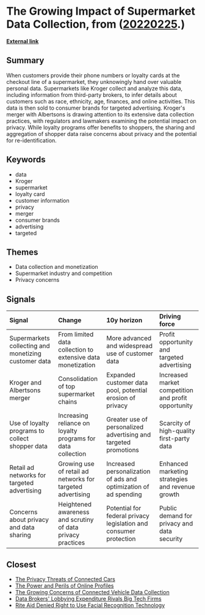 # __The Growing Impact of Supermarket Data Collection__, from ([20220225](https://kghosh.substack.com/p/20220225).)

__[External link](https://themarkup.org/privacy/2023/02/16/forget-milk-and-eggs-supermarkets-are-having-a-fire-sale-on-data-about-you?mc_cid=5a2bb2ac96&mc_eid=a2c3c6d032&utm_source=substack&utm_medium=email)__



## Summary

When customers provide their phone numbers or loyalty cards at the checkout line of a supermarket, they unknowingly hand over valuable personal data. Supermarkets like Kroger collect and analyze this data, including information from third-party brokers, to infer details about customers such as race, ethnicity, age, finances, and online activities. This data is then sold to consumer brands for targeted advertising. Kroger's merger with Albertsons is drawing attention to its extensive data collection practices, with regulators and lawmakers examining the potential impact on privacy. While loyalty programs offer benefits to shoppers, the sharing and aggregation of shopper data raise concerns about privacy and the potential for re-identification.

## Keywords

* data
* Kroger
* supermarket
* loyalty card
* customer information
* privacy
* merger
* consumer brands
* advertising
* targeted

## Themes

* Data collection and monetization
* Supermarket industry and competition
* Privacy concerns

## Signals

| Signal                                               | Change                                                      | 10y horizon                                                       | Driving force                                       |
|:-----------------------------------------------------|:------------------------------------------------------------|:------------------------------------------------------------------|:----------------------------------------------------|
| Supermarkets collecting and monetizing customer data | From limited data collection to extensive data monetization | More advanced and widespread use of customer data                 | Profit opportunity and targeted advertising         |
| Kroger and Albertsons merger                         | Consolidation of top supermarket chains                     | Expanded customer data pool, potential erosion of privacy         | Increased market competition and profit opportunity |
| Use of loyalty programs to collect shopper data      | Increasing reliance on loyalty programs for data collection | Greater use of personalized advertising and targeted promotions   | Scarcity of high-quality first-party data           |
| Retail ad networks for targeted advertising          | Growing use of retail ad networks for targeted advertising  | Increased personalization of ads and optimization of ad spending  | Enhanced marketing strategies and revenue growth    |
| Concerns about privacy and data sharing              | Heightened awareness and scrutiny of data privacy practices | Potential for federal privacy legislation and consumer protection | Public demand for privacy and data security         |

## Closest

* [The Privacy Threats of Connected Cars](cc8016bef53cadd0aadec4626a406982)
* [The Power and Perils of Online Profiles](f1d82c77bab293b0974aa46784ef1984)
* [The Growing Concerns of Connected Vehicle Data Collection](fe7e41280ce4475f799785a436070868)
* [Data Brokers' Lobbying Expenditure Rivals Big Tech Firms](8bc87c35679e6c4bea07f47e1c503d58)
* [Rite Aid Denied Right to Use Facial Recognition Technology](860579742aa1ee0b528d16ec24f2ff83)